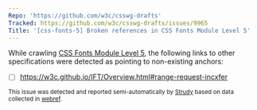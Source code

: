 ```yaml
---
Repo: 'https://github.com/w3c/csswg-drafts'
Tracked: https://github.com/w3c/csswg-drafts/issues/9965
Title: '[css-fonts-5] Broken references in CSS Fonts Module Level 5'
---
```


While crawling [CSS Fonts Module Level 5](https://drafts.csswg.org/css-fonts-5/), the following links to other specifications were detected as pointing to non-existing anchors:
* [ ] https://w3c.github.io/IFT/Overview.html#range-request-incxfer

<sub>This issue was detected and reported semi-automatically by [Strudy](https://github.com/w3c/strudy/) based on data collected in [webref](https://github.com/w3c/webref/).</sub>
